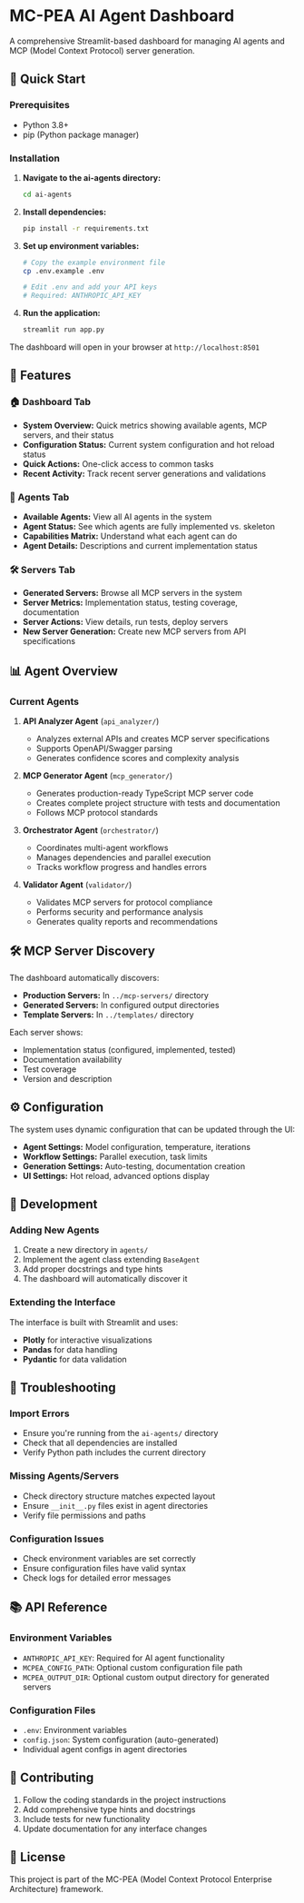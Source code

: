 # MC-PEA AI Agent Dashboard

A comprehensive Streamlit-based dashboard for managing AI agents and MCP (Model Context Protocol) server generation.

## 🚀 Quick Start

### Prerequisites

- Python 3.8+
- pip (Python package manager)

### Installation

1. **Navigate to the ai-agents directory:**
   ```bash
   cd ai-agents
   ```

2. **Install dependencies:**
   ```bash
   pip install -r requirements.txt
   ```

3. **Set up environment variables:**
   ```bash
   # Copy the example environment file
   cp .env.example .env
   
   # Edit .env and add your API keys
   # Required: ANTHROPIC_API_KEY
   ```

4. **Run the application:**
   ```bash
   streamlit run app.py
   ```

The dashboard will open in your browser at `http://localhost:8501`

## 🎯 Features

### 🏠 Dashboard Tab
- **System Overview:** Quick metrics showing available agents, MCP servers, and their status
- **Configuration Status:** Current system configuration and hot reload status
- **Quick Actions:** One-click access to common tasks
- **Recent Activity:** Track recent server generations and validations

### 🤖 Agents Tab
- **Available Agents:** View all AI agents in the system
- **Agent Status:** See which agents are fully implemented vs. skeleton
- **Capabilities Matrix:** Understand what each agent can do
- **Agent Details:** Descriptions and current implementation status

### 🛠️ Servers Tab
- **Generated Servers:** Browse all MCP servers in the system
- **Server Metrics:** Implementation status, testing coverage, documentation
- **Server Actions:** View details, run tests, deploy servers
- **New Server Generation:** Create new MCP servers from API specifications

## 📊 Agent Overview

### Current Agents

1. **API Analyzer Agent** (`api_analyzer/`)
   - Analyzes external APIs and creates MCP server specifications
   - Supports OpenAPI/Swagger parsing
   - Generates confidence scores and complexity analysis

2. **MCP Generator Agent** (`mcp_generator/`)
   - Generates production-ready TypeScript MCP server code
   - Creates complete project structure with tests and documentation
   - Follows MCP protocol standards

3. **Orchestrator Agent** (`orchestrator/`)
   - Coordinates multi-agent workflows
   - Manages dependencies and parallel execution
   - Tracks workflow progress and handles errors

4. **Validator Agent** (`validator/`)
   - Validates MCP servers for protocol compliance
   - Performs security and performance analysis
   - Generates quality reports and recommendations

## 🛠️ MCP Server Discovery

The dashboard automatically discovers:

- **Production Servers:** In `../mcp-servers/` directory
- **Generated Servers:** In configured output directories
- **Template Servers:** In `../templates/` directory

Each server shows:
- Implementation status (configured, implemented, tested)
- Documentation availability
- Test coverage
- Version and description

## ⚙️ Configuration

The system uses dynamic configuration that can be updated through the UI:

- **Agent Settings:** Model configuration, temperature, iterations
- **Workflow Settings:** Parallel execution, task limits
- **Generation Settings:** Auto-testing, documentation creation
- **UI Settings:** Hot reload, advanced options display

## 🔧 Development

### Adding New Agents

1. Create a new directory in `agents/`
2. Implement the agent class extending `BaseAgent`
3. Add proper docstrings and type hints
4. The dashboard will automatically discover it

### Extending the Interface

The interface is built with Streamlit and uses:
- **Plotly** for interactive visualizations
- **Pandas** for data handling
- **Pydantic** for data validation

## 🐛 Troubleshooting

### Import Errors
- Ensure you're running from the `ai-agents/` directory
- Check that all dependencies are installed
- Verify Python path includes the current directory

### Missing Agents/Servers
- Check directory structure matches expected layout
- Ensure `__init__.py` files exist in agent directories
- Verify file permissions and paths

### Configuration Issues
- Check environment variables are set correctly
- Ensure configuration files have valid syntax
- Check logs for detailed error messages

## 📚 API Reference

### Environment Variables

- `ANTHROPIC_API_KEY`: Required for AI agent functionality
- `MCPEA_CONFIG_PATH`: Optional custom configuration file path
- `MCPEA_OUTPUT_DIR`: Optional custom output directory for generated servers

### Configuration Files

- `.env`: Environment variables
- `config.json`: System configuration (auto-generated)
- Individual agent configs in agent directories

## 🤝 Contributing

1. Follow the coding standards in the project instructions
2. Add comprehensive type hints and docstrings
3. Include tests for new functionality
4. Update documentation for any interface changes

## 📄 License

This project is part of the MC-PEA (Model Context Protocol Enterprise Architecture) framework.
